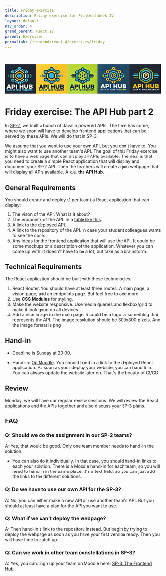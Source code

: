 ```yaml
---
title: Friday exercise
description: Friday exercise for Frontend Week IV
layout: default
nav_order: 4
grand_parent: React IV
parent: Exercises
permalink: /frontend/react-4/exercises/friday
---
```


<br/><br/>
![API Hub logo](./images/api_hub_logo_banner.png)

# Friday exercise: The API Hub part 2

In [SP-2](../../../projects/sp-2-api-hub/), we built a bunch of Javalin powered APIs. The time has come, where we soon will have to develop frontend applications that can be served by these APIs. We will do that in SP-3.

We assume that you want to use your own API, but you don't have to. You might also want to use another team's API. The goal of this Friday exercise is to have a web page that can display all APIs available. The deal is that you need to create a simple React application that will display and document your SP-2 API. Then the teachers will create a join webpage that will display all APIs available. A.k.a. **the API Hub**.

## General Requirements

You should create and deploy (1 per team) a React application that can display:

1. The vison of the API. What is it about?
2. The endpoints of the API. In a [table like this](../../../toolbox/rest/api_documentation.md).
3. A link to the deployed API.
4. A link to the repository of the API. In case your student colleagues wants to see the code.
5. Any ideas for the frontend application that will use the API. It could be some mockups or a description of the application. Whatever you can come up with. It doesn't have to be a lot, but take as a brainstorm.

## Technical Requirements

The React application should be built with these technologies:

1. React Router. You should have at least three routes. A main page, a vision page, and an endpoints page. But feel free to add more.
2. Use **CSS Modules** for styling.
3. Make the website responsive. Use media queries and flexbox/grid to make it look good on all devices.
4. Add a nice image to the main page. It could be a logo or something that represents the API. The image resolution should be 300x300 pixels. And the image format is png

## Hand-in

- Deadline is Sunday at 20:00.

- Hand-in: [On Moodle](https://cphbusiness.mrooms.net/mod/assign/view.php?id=798220). You should hand in a link to the deployed React application. As soon as your deploy your website, you can hand it in. You can always update the website later on. That's the beauty of CI/CD.

## Review

Monday, we will have our regular review sessions. We will review the React applications and the APIs together and also discuss your SP-3 plans.

## FAQ

### Q: Should we do the assignment in our SP-2 teams?

A: Yes, that would be good. Only one team member needs to hand-in the solution.

- You can also do it individually. In that case, you should hand-in links to each your solution. There is a Moodle hand-in for each team, so you will need to hand in in the same place. It's a text field, so you can just add the links to the different solutions.

### Q: Do we have to use our own API for the SP-3?

A: No, you can either make a new API or use another team's API. But you should at least have a plan for the API you want to use.

### Q: What if we can't deploy the webpage?

A: Then hand-in a link to the repository instead. But begin by trying to deploy the webpage as soon as you have your first version ready. Then you will have time to catch up.

### Q: Can we work in other team constellations in SP-3?

A: Yes, you can. Sign up your team on Moodle here: [SP-3: The Frontend Hub](https://cphbusiness.mrooms.net/mod/choicegroup/view.php?id=798219).
